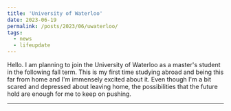 ```yaml
---
title: 'University of Waterloo'
date: 2023-06-19
permalink: /posts/2023/06/uwaterloo/
tags:
  - news
  - lifeupdate
---
```


Hello. I am planning to join the University of Waterloo as a master's student in the following fall term. This is my first time studying abroad and being this far from home and I'm immensely excited about it. Even though I'm a bit scared and depressed about leaving home, the possibilities that the future hold are enough for me to keep on pushing.

------
